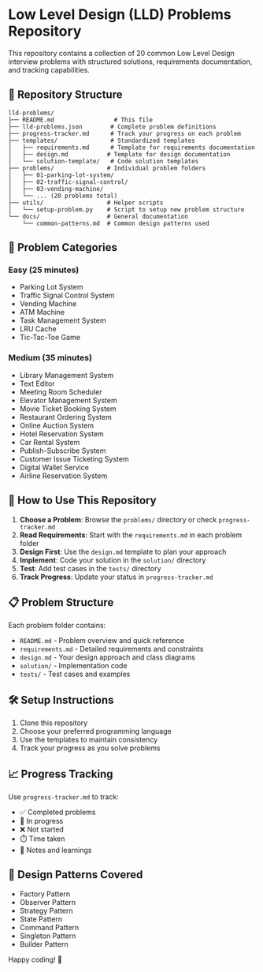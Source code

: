 # Low Level Design (LLD) Problems Repository

This repository contains a collection of 20 common Low Level Design interview problems with structured solutions, requirements documentation, and tracking capabilities.

## 📁 Repository Structure

```
lld-problems/
├── README.md                 # This file
├── lld-problems.json        # Complete problem definitions
├── progress-tracker.md      # Track your progress on each problem
├── templates/               # Standardized templates
│   ├── requirements.md      # Template for requirements documentation
│   ├── design.md           # Template for design documentation
│   └── solution-template/   # Code solution templates
├── problems/               # Individual problem folders
│   ├── 01-parking-lot-system/
│   ├── 02-traffic-signal-control/
│   ├── 03-vending-machine/
│   └── ... (20 problems total)
├── utils/                  # Helper scripts
│   └── setup-problem.py    # Script to setup new problem structure
└── docs/                   # General documentation
    └── common-patterns.md  # Common design patterns used
```

## 🎯 Problem Categories

### Easy (25 minutes)

- Parking Lot System
- Traffic Signal Control System
- Vending Machine
- ATM Machine
- Task Management System
- LRU Cache
- Tic-Tac-Toe Game

### Medium (35 minutes)

- Library Management System
- Text Editor
- Meeting Room Scheduler
- Elevator Management System
- Movie Ticket Booking System
- Restaurant Ordering System
- Online Auction System
- Hotel Reservation System
- Car Rental System
- Publish-Subscribe System
- Customer Issue Ticketing System
- Digital Wallet Service
- Airline Reservation System

## 🚀 How to Use This Repository

1. **Choose a Problem**: Browse the `problems/` directory or check `progress-tracker.md`
2. **Read Requirements**: Start with the `requirements.md` in each problem folder
3. **Design First**: Use the `design.md` template to plan your approach
4. **Implement**: Code your solution in the `solution/` directory
5. **Test**: Add test cases in the `tests/` directory
6. **Track Progress**: Update your status in `progress-tracker.md`

## 📋 Problem Structure

Each problem folder contains:

- `README.md` - Problem overview and quick reference
- `requirements.md` - Detailed requirements and constraints
- `design.md` - Your design approach and class diagrams
- `solution/` - Implementation code
- `tests/` - Test cases and examples

## 🛠️ Setup Instructions

1. Clone this repository
2. Choose your preferred programming language
3. Use the templates to maintain consistency
4. Track your progress as you solve problems

## 📈 Progress Tracking

Use `progress-tracker.md` to track:

- ✅ Completed problems
- 🔄 In progress
- ❌ Not started
- ⏱️ Time taken
- 📝 Notes and learnings

## 🎨 Design Patterns Covered

- Factory Pattern
- Observer Pattern
- Strategy Pattern
- State Pattern
- Command Pattern
- Singleton Pattern
- Builder Pattern

Happy coding! 🚀
